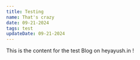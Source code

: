 ```yaml
---
title: Testing
name: That's crazy
date: 09-21-2024
tags: test
updateDate: 09-21-2024
---
```

This is the content for the test Blog on heyayush.in !
